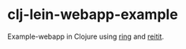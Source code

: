 # clj-lein-webapp-example

Example-webapp in Clojure using [ring](https://github.com/ring-clojure/ring) and [reitit](https://github.com/metosin/reitit).
